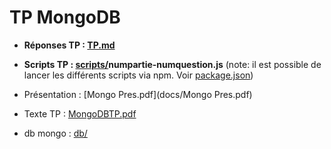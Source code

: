 # TP MongoDB

* **Réponses TP : [TP.md](docs/TP.md)**
* **Scripts TP : [scripts/](scripts)numpartie-numquestion.js**
(note: il est possible de lancer les différents scripts via npm. Voir [package.json](package.json))
* Présentation : [Mongo Pres.pdf](docs/Mongo Pres.pdf)
* Texte TP : [MongoDBTP.pdf](docs/MongoDBTP.pdf)


* db mongo : [db/](db)